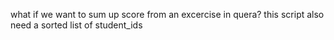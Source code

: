 what if we want to sum up score from an excercise in quera?
this script also need a sorted list of student_ids


